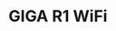 ---
title: GIGA R1 WiFi
description: Learn how to use specific features on the GIGA R1 WiFi using MicroPython
---